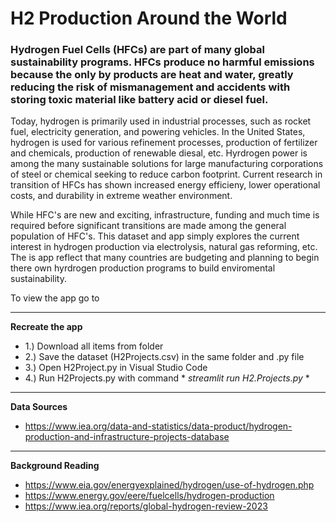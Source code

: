 # H2 Production Around the World
### Hydrogen Fuel Cells (HFCs) are part of many global sustainability programs. HFCs produce no harmful emissions because the only by products are heat and water, greatly reducing the risk of mismanagement and accidents with storing toxic material like battery acid or diesel fuel. 

Today, hydrogen is primarily used in industrial processes, such as rocket fuel, electricity generation, and powering vehicles. In the United States, hydrogen is used for various refinement processes, production of fertilizer and chemicals, production of renewable diesal, etc. Hyrdrogen power is among the many sustainable solutions for large manufacturing corporations of steel or chemical seeking to reduce carbon footprint. Current research in transition of HFCs has shown increased energy efficieny, lower operational costs, and durability in extreme weather environment. 

While HFC's are new and exciting, infrastructure, funding and much time is required before significant transitions are made among the general population of HFC's. This dataset and app simply explores the current interest in hydrogen production via electrolysis, natural gas reforming, etc. The is app reflect that many countries are budgeting and planning to begin there own hyrdrogen production programs to build enviromental sustainability. 

To view the app go to 
____________________________________________________________________________________________________________
**Recreate the app**

- 1.) Download all items from folder
- 2.) Save the dataset (H2Projects.csv) in the same folder and .py file
- 3.) Open H2Project.py in Visual Studio Code
- 4.) Run H2Projects.py with command * *streamlit run H2.Projects.py* *
____________________________________________________________________________________________________________
**Data Sources**
- https://www.iea.org/data-and-statistics/data-product/hydrogen-production-and-infrastructure-projects-database
____________________________________________________________________________________________________________
**Background Reading**
- https://www.eia.gov/energyexplained/hydrogen/use-of-hydrogen.php
- https://www.energy.gov/eere/fuelcells/hydrogen-production
- https://www.iea.org/reports/global-hydrogen-review-2023

